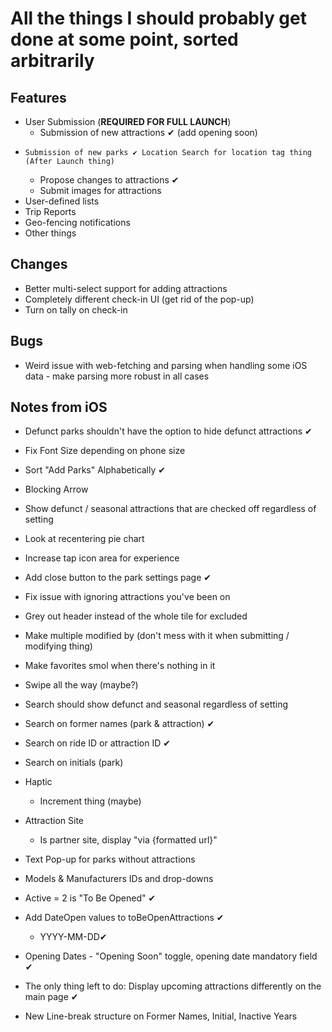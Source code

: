 # All the things I should probably get done at some point, sorted arbitrarily

## Features
 - User Submission (**REQUIRED FOR FULL LAUNCH**)
    - Submission of new attractions ✔ (add opening soon)
-     Submission of new parks ✔ Location Search for location tag thing
      (After Launch thing)
    - Propose changes to attractions ✔
    - Submit images for attractions
 - User-defined lists
 - Trip Reports
 - Geo-fencing notifications
 - Other things

## Changes
 - Better multi-select support for adding attractions
 - Completely different check-in UI (get rid of the pop-up)
 - Turn on tally on check-in
 
## Bugs
 - Weird issue with web-fetching and parsing when handling some iOS data - make parsing more robust in all cases
 
## Notes from iOS
 - Defunct parks shouldn't have the option to hide defunct attractions ✔
 - Fix Font Size depending on phone size
-  Sort "Add Parks" Alphabetically ✔
 - Blocking Arrow
 - Show defunct / seasonal attractions that are checked off regardless of setting
 - Look at recentering pie chart
 - Increase tap icon area for experience
 - Add close button to the park settings page ✔
 - Fix issue with ignoring attractions you've been on
 - Grey out header instead of the whole tile for excluded
 - Make multiple modified by (don't mess with it when submitting / modifying thing)
 - Make favorites smol when there's nothing in it
 - Swipe all the way (maybe?)
 - Search should show defunct and seasonal regardless of setting
 - Search on former names (park & attraction) ✔
 - Search on ride ID or attraction ID ✔
 - Search on initials (park)
 - Haptic 
    - Increment thing (maybe)
 - Attraction Site
    - Is partner site, display "via {formatted url}"
 - Text Pop-up for parks without attractions
    
-  Models & Manufacturers IDs and drop-downs

 - Active = 2 is "To Be Opened" ✔
 - Add DateOpen values to toBeOpenAttractions ✔
   - YYYY-MM-DD✔
 - Opening Dates - "Opening Soon" toggle, opening date mandatory field ✔
-  The only thing left to do: Display upcoming attractions differently
   on the main page ✔
 
 - New Line-break structure on Former Names, Initial, Inactive Years